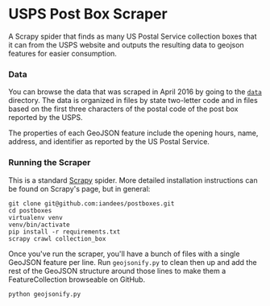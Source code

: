 # USPS Post Box Scraper

A Scrapy spider that finds as many US Postal Service collection boxes that it can from the USPS website and outputs the resulting data to geojson features for easier consumption.

### Data

You can browse the data that was scraped in April 2016 by going to the [`data`](https://github.com/iandees/postboxes/tree/master/data) directory. The data is organized in files by state two-letter code and in files based on the first three characters of the postal code of the post box reported by the USPS.

The properties of each GeoJSON feature include the opening hours, name, address, and identifier as reported by the US Postal Service.

### Running the Scraper

This is a standard [Scrapy](https://scrapy.readthedocs.org/en/latest/) spider. More detailed installation instructions can be found on Scrapy's page, but in general:

```
git clone git@github.com:iandees/postboxes.git
cd postboxes
virtualenv venv
venv/bin/activate
pip install -r requirements.txt
scrapy crawl collection_box
```

Once you've run the scraper, you'll have a bunch of files with a single GeoJSON feature per line. Run `geojsonify.py` to clean then up and add the rest of the GeoJSON structure around those lines to make them a FeatureCollection browseable on GitHub.

```
python geojsonify.py
```
